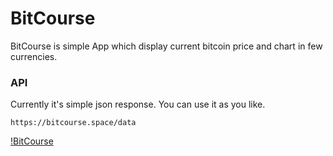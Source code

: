 # BitCourse

BitCourse is simple App which display current bitcoin price and chart in few currencies.
### API
Currently it's simple json response. You can use it as you like.
```
https://bitcourse.space/data
```
[!BitCourse](http://51.38.115.222/bitcourse/bitcourse_main.png)
